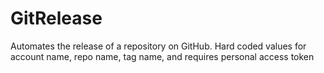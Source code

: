 # GitRelease
Automates the release of a repository on GitHub.
Hard coded values for account name, repo name, tag name, and requires personal access token
